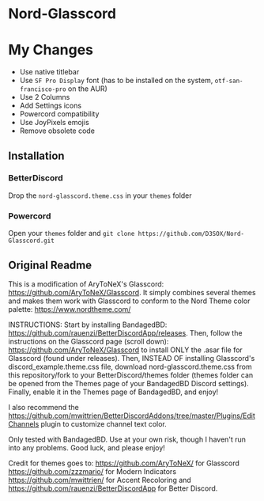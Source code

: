 # Nord-Glasscord

# My Changes
- Use native titlebar
- Use `SF Pro Display` font (has to be installed on the system, `otf-san-francisco-pro` on the AUR)
- Use 2 Columns
- Add Settings icons
- Powercord compatibility
- Use JoyPixels emojis
- Remove obsolete code

## Installation

### BetterDiscord
Drop the `nord-glasscord.theme.css` in your `themes` folder

### Powercord
Open your `themes` folder and `git clone https://github.com/D3SOX/Nord-Glasscord.git`

## Original Readme
This is a modification of AryToNeX's Glasscord: https://github.com/AryToNeX/Glasscord.
It simply combines several themes and makes them work with Glasscord to conform to the Nord Theme color palette:
https://www.nordtheme.com/

INSTRUCTIONS:
Start by installing BandagedBD: https://github.com/rauenzi/BetterDiscordApp/releases. Then, follow the instructions on the Glasscord page (scroll down): https://github.com/AryToNeX/Glasscord to install ONLY the .asar file for Glasscord (found under releases). Then, INSTEAD OF installing Glasscord's discord_example.theme.css file, download nord-glasscord.theme.css from this repository/fork to your BetterDiscord/themes folder (themes folder can be opened from the Themes page of your BandagedBD Discord settings). Finally, enable it in the Themes page of BandagedBD, and enjoy!

I also recommend the https://github.com/mwittrien/BetterDiscordAddons/tree/master/Plugins/EditChannels plugin to customize channel text color.

Only tested with BandagedBD. Use at your own risk, though I haven't run into any problems. Good luck, and please enjoy!

Credit for themes goes to:
https://github.com/AryToNeX/ for Glasscord
https://github.com/zzzmario/ for Modern Indicators
https://github.com/mwittrien/ for Accent Recoloring
and https://github.com/rauenzi/BetterDiscordApp for Better Discord.
